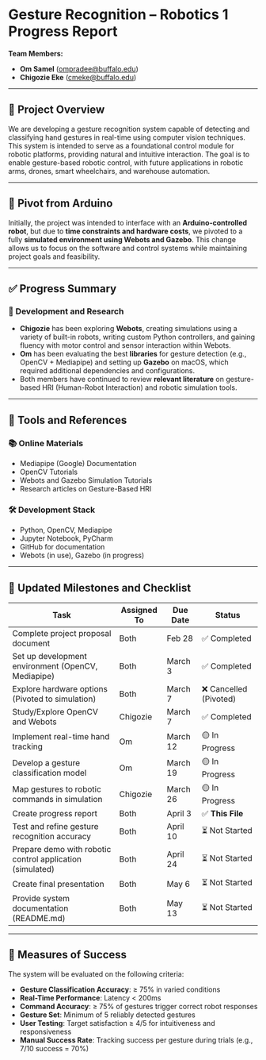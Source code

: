 # Gesture Recognition – Robotics 1 Progress Report  
**Team Members:**  
- **Om Samel** (ompradee@buffalo.edu)  
- **Chigozie Eke** (cmeke@buffalo.edu)  

---

## 🧠 Project Overview  
We are developing a gesture recognition system capable of detecting and classifying hand gestures in real-time using computer vision techniques. This system is intended to serve as a foundational control module for robotic platforms, providing natural and intuitive interaction. The goal is to enable gesture-based robotic control, with future applications in robotic arms, drones, smart wheelchairs, and warehouse automation.

---

## 🔄 Pivot from Arduino  
Initially, the project was intended to interface with an **Arduino-controlled robot**, but due to **time constraints and hardware costs**, we pivoted to a fully **simulated environment using Webots and Gazebo**. This change allows us to focus on the software and control systems while maintaining project goals and feasibility.

---

## ✅ Progress Summary

### 🔧 Development and Research
- **Chigozie** has been exploring **Webots**, creating simulations using a variety of built-in robots, writing custom Python controllers, and gaining fluency with motor control and sensor interaction within Webots.
- **Om** has been evaluating the best **libraries** for gesture detection (e.g., OpenCV + Mediapipe) and setting up **Gazebo** on macOS, which required additional dependencies and configurations.
- Both members have continued to review **relevant literature** on gesture-based HRI (Human-Robot Interaction) and robotic simulation tools.

---

## 🧰 Tools and References

### 📚 Online Materials
- Mediapipe (Google) Documentation  
- OpenCV Tutorials  
- Webots and Gazebo Simulation Tutorials  
- Research articles on Gesture-Based HRI

### 🛠️ Development Stack
- Python, OpenCV, Mediapipe  
- Jupyter Notebook, PyCharm  
- GitHub for documentation  
- Webots (in use), Gazebo (in progress)  

---

## 📅 Updated Milestones and Checklist

| **Task**                                                      | **Assigned To**     | **Due Date** | **Status**       |
|---------------------------------------------------------------|----------------------|--------------|------------------|
| Complete project proposal document                            | Both                 | Feb 28       | ✅ Completed      |
| Set up development environment (OpenCV, Mediapipe)            | Both                 | March 3      | ✅ Completed      |
| Explore hardware options (Pivoted to simulation)              | Both                 | March 7      | ❌ Cancelled (Pivoted) |
| Study/Explore OpenCV and Webots                               | Chigozie             | March 7      | ✅ Completed      |
| Implement real-time hand tracking                             | Om                   | March 12     | 🟡 In Progress    |
| Develop a gesture classification model                        | Om                   | March 19     | 🟡 In Progress    |
| Map gestures to robotic commands in simulation                | Chigozie             | March 26     | 🟡 In Progress    |
| Create progress report                                         | Both                 | April 3      | ✅ **This File**  |
| Test and refine gesture recognition accuracy                  | Both                 | April 10     | ⏳ Not Started    |
| Prepare demo with robotic control application (simulated)     | Both                 | April 24     | ⏳ Not Started    |
| Create final presentation                                     | Both                 | May 6        | ⏳ Not Started    |
| Provide system documentation (README.md)                      | Both                 | May 13       | ⏳ Not Started    |

---

## 📏 Measures of Success  
The system will be evaluated on the following criteria:

- **Gesture Classification Accuracy**: ≥ 75% in varied conditions  
- **Real-Time Performance**: Latency < 200ms  
- **Command Accuracy**: ≥ 75% of gestures trigger correct robot responses  
- **Gesture Set**: Minimum of 5 reliably detected gestures  
- **User Testing**: Target satisfaction ≥ 4/5 for intuitiveness and responsiveness  
- **Manual Success Rate**: Tracking success per gesture during trials (e.g., 7/10 success = 70%)
